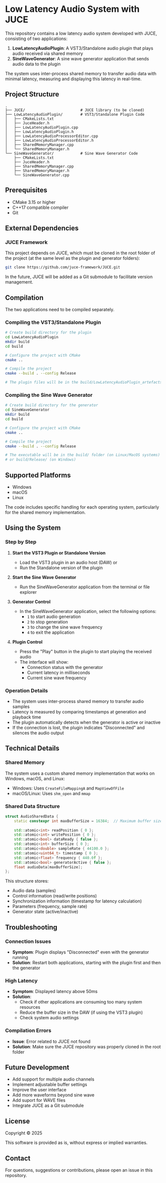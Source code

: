 # Low Latency Audio System with JUCE

This repository contains a low latency audio system developed with JUCE, consisting of two applications:

1. **LowLatencyAudioPlugin**: A VST3/Standalone audio plugin that plays audio received via shared memory
2. **SineWaveGenerator**: A sine wave generator application that sends audio data to the plugin

The system uses inter-process shared memory to transfer audio data with minimal latency, measuring and displaying this latency in real-time.

## Project Structure

```
.
├── JUCE/                         # JUCE library (to be cloned)
├── LowLatencyAudioPlugin/        # VST3/Standalone Plugin Code
│   ├── CMakeLists.txt
│   ├── JuceHeader.h
│   ├── LowLatencyAudioPlugin.cpp
│   ├── LowLatencyAudioPlugin.h
│   ├── LowLatencyAudioProcessorEditor.cpp
│   ├── LowLatencyAudioProcessorEditor.h
│   ├── SharedMemoryManager.cpp
│   └── SharedMemoryManager.h
└── SineWaveGenerator/            # Sine Wave Generator Code
    ├── CMakeLists.txt
    ├── JuceHeader.h
    ├── SharedMemoryManager.cpp
    ├── SharedMemoryManager.h
    └── SineWaveGenerator.cpp
```

## Prerequisites

- CMake 3.15 or higher
- C++17 compatible compiler
- Git

## External Dependencies

### JUCE Framework

This project depends on JUCE, which must be cloned in the root folder of the project (at the same level as the plugin and generator folders):

```bash
git clone https://github.com/juce-framework/JUCE.git
```

In the future, JUCE will be added as a Git submodule to facilitate version management.

## Compilation

The two applications need to be compiled separately.

### Compiling the VST3/Standalone Plugin

```bash
# Create build directory for the plugin
cd LowLatencyAudioPlugin
mkdir build
cd build

# Configure the project with CMake
cmake ..

# Compile the project
cmake --build . --config Release

# The plugin files will be in the build/LowLatencyAudioPlugin_artefacts/ folder
```

### Compiling the Sine Wave Generator

```bash
# Create build directory for the generator
cd SineWaveGenerator
mkdir build
cd build

# Configure the project with CMake
cmake ..

# Compile the project
cmake --build . --config Release

# The executable will be in the build/ folder (on Linux/MacOS systems)
# or build/Release/ (on Windows)
```

## Supported Platforms

- Windows
- macOS
- Linux

The code includes specific handling for each operating system, particularly for the shared memory implementation.

## Using the System

### Step by Step

1. **Start the VST3 Plugin or Standalone Version**
   - Load the VST3 plugin in an audio host (DAW) or
   - Run the Standalone version of the plugin

2. **Start the Sine Wave Generator**
   - Run the SineWaveGenerator application from the terminal or file explorer

3. **Generator Control**
   - In the SineWaveGenerator application, select the following options:
     - `1` to start audio generation
     - `2` to stop generation
     - `3` to change the sine wave frequency
     - `4` to exit the application

4. **Plugin Control**
   - Press the "Play" button in the plugin to start playing the received audio
   - The interface will show:
     - Connection status with the generator
     - Current latency in milliseconds
     - Current sine wave frequency

### Operation Details

- The system uses inter-process shared memory to transfer audio samples
- Latency is measured by comparing timestamps at generation and playback time
- The plugin automatically detects when the generator is active or inactive
- If the connection is lost, the plugin indicates "Disconnected" and silences the audio output

## Technical Details

### Shared Memory

The system uses a custom shared memory implementation that works on Windows, macOS, and Linux:

- Windows: Uses `CreateFileMappingA` and `MapViewOfFile`
- macOS/Linux: Uses `shm_open` and `mmap`

### Shared Data Structure

```cpp
struct AudioSharedData {
    static constexpr int maxBufferSize = 16384;  // Maximum buffer size
    
    std::atomic<int> readPosition { 0 };
    std::atomic<int> writePosition { 0 };
    std::atomic<bool> dataReady { false };
    std::atomic<int> bufferSize { 0 };
    std::atomic<double> sampleRate { 44100.0 };
    std::atomic<uint64_t> timestamp { 0 }; 
    std::atomic<float> frequency { 440.0f }; 
    std::atomic<bool> generatorActive { false };
    float audioData[maxBufferSize];
};
```

This structure stores:
- Audio data (samples)
- Control information (read/write positions)
- Synchronization information (timestamp for latency calculation)
- Parameters (frequency, sample rate)
- Generator state (active/inactive)

## Troubleshooting

### Connection Issues

- **Symptom**: Plugin displays "Disconnected" even with the generator running
- **Solution**: Restart both applications, starting with the plugin first and then the generator

### High Latency

- **Symptom**: Displayed latency above 50ms
- **Solution**: 
  - Check if other applications are consuming too many system resources
  - Reduce the buffer size in the DAW (if using the VST3 plugin)
  - Check system audio settings

### Compilation Errors

- **Issue**: Error related to JUCE not found
- **Solution**: Make sure the JUCE repository was properly cloned in the root folder

## Future Development

- Add support for multiple audio channels
- Implement adjustable buffer settings
- Improve the user interface
- Add more waveforms beyond sine wave
- Add suport for WAVE files 
- Integrate JUCE as a Git submodule

## License

Copyright © 2025

This software is provided as is, without express or implied warranties.

## Contact

For questions, suggestions or contributions, please open an issue in this repository.
